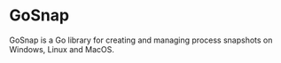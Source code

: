 # GoSnap
GoSnap is a Go library for creating and managing process snapshots on Windows, Linux and MacOS.
